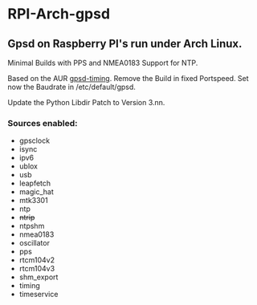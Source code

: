 # RPI-Arch-gpsd
## Gpsd on Raspberry PI's run under Arch Linux.
Minimal Builds with PPS and NMEA0183 Support for NTP.

Based on the AUR [gpsd-timing](https://aur.archlinux.org/packages/gpsd-timing/).
Remove the Build in fixed Portspeed.
Set now the Baudrate in /etc/default/gpsd.

Update the Python Libdir Patch to Version 3.nn.

### Sources enabled:

* gpsclock
* isync
* ipv6
* ublox
* usb
* leapfetch
* magic_hat
* mtk3301
* ntp
* ~~ntrip~~
* ntpshm
* nmea0183
* oscillator
* pps
* rtcm104v2
* rtcm104v3
* shm_export
* timing
* timeservice
